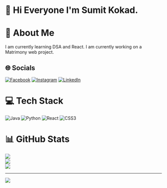 # 👋 Hi Everyone I'm Sumit Kokad. 

# 💫 About Me

I am currently learning DSA and React.
I am currently working on a Matrimony web project.  
  
## 🌐 Socials
[![Facebook](https://img.shields.io/badge/Facebook-%231877F2.svg?logo=Facebook&logoColor=white)](https://www.facebook.com/sumit.kokad) 
[![Instagram](https://img.shields.io/badge/Instagram-%23E4405F.svg?logo=Instagram&logoColor=white)](https://www.instagram.com/sumit_kokad_/) 
[![LinkedIn](https://img.shields.io/badge/LinkedIn-%230077B5.svg?logo=linkedin&logoColor=white)](https://www.linkedin.com/in/sumit-kokad-a65992313/)   

# 💻 Tech Stack
![Java](https://img.shields.io/badge/java-%23ED8B00.svg?style=for-the-badge&logo=openjdk&logoColor=white) 
![Python](https://img.shields.io/badge/python-3670A0?style=for-the-badge&logo=python&logoColor=ffdd54) 
![React](https://img.shields.io/badge/react-%2320232a.svg?style=for-the-badge&logo=react&logoColor=%2361DAFB) 
![CSS3](https://img.shields.io/badge/css3-%231572B6.svg?style=for-the-badge&logo=css3&logoColor=white) 

# 📊 GitHub Stats
![](https://github-readme-stats.vercel.app/api?username=Sumitkokad&theme=dark&hide_border=false&include_all_commits=true&count_private=false)<br/> 
![](https://github-readme-streak-stats.herokuapp.com/?user=Sumitkokad&theme=dark&hide_border=false)<br/> 
![](https://github-readme-stats.vercel.app/api/top-langs/?username=Sumitkokad&theme=dark&hide_border=false&include_all_commits=true&count_private=false&layout=compact)  

--- 
[![](https://visitcount.itsvg.in/api?id=Sumitkokad&icon=4&color=0)](https://visitcount.itsvg.in)  

<!-- Proudly created with GPRM ( https://gprm.itsvg.in ) -->
